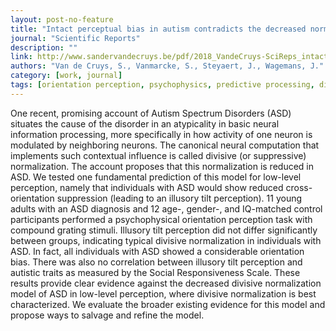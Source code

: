 ```yaml
---
layout: post-no-feature
title: "Intact perceptual bias in autism contradicts the decreased normalization model"
journal: "Scientific Reports"
description: ""
link: http://www.sandervandecruys.be/pdf/2018_VandeCruys-SciReps_intact_perceptual.pdf
authors: "Van de Cruys, S., Vanmarcke, S., Steyaert, J., Wagemans, J."
category: [work, journal]
tags: [orientation perception, psychophysics, predictive processing, divisive normalization, autism]
---
```


One recent, promising account of Autism Spectrum Disorders (ASD) situates the cause of the disorder in an atypicality in basic neural information processing, more specifically in how activity of one neuron is modulated by neighboring neurons. The canonical neural computation that implements such contextual influence is called divisive (or suppressive) normalization. The account proposes that this normalization is reduced in ASD. We tested one fundamental prediction of this model for low-level perception, namely that individuals with ASD would show reduced cross-orientation suppression (leading to an illusory tilt perception). 11 young adults with an ASD diagnosis and 12 age-, gender-, and IQ-matched control participants performed a psychophysical orientation perception task with compound grating stimuli. Illusory tilt perception did not differ significantly between groups, indicating typical divisive normalization in individuals with ASD. In fact, all individuals with ASD showed a considerable orientation bias. There was also no correlation between illusory tilt perception and autistic traits as measured by the Social Responsiveness Scale. These results provide clear evidence against the decreased divisive normalization model of ASD in low-level perception, where divisive normalization is best characterized. We evaluate the broader existing evidence for this model and propose ways to salvage and refine the model.

